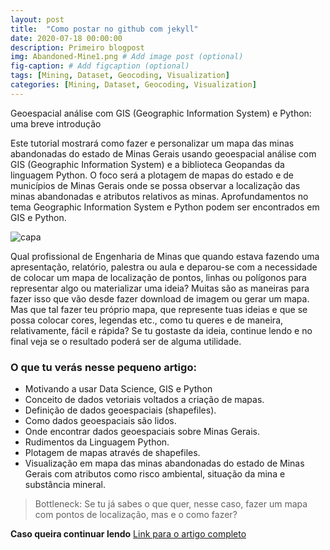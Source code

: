 ```yaml
---
layout: post
title:  "Como postar no github com jekyll"
date: 2020-07-18 00:00:00
description: Primeiro blogpost
img: Abandoned-Mine1.png # Add image post (optional)
fig-caption: # Add figcaption (optional)
tags: [Mining, Dataset, Geocoding, Visualization]
categories: [Mining, Dataset, Geocoding, Visualization]
---
```


Geoespacial análise com GIS (Geographic Information System) e Python: uma breve introdução

Este tutorial mostrará como fazer e personalizar um mapa das minas abandonadas do estado de Minas Gerais usando geoespacial análise com GIS (Geographic Information System) e a biblioteca Geopandas da linguagem Python. O foco será a plotagem de mapas do estado e de municípios de Minas Gerais onde se possa observar a localização das minas abandonadas e atributos relativos as minas. Aprofundamentos no tema Geographic Information System e Python podem ser encontrados em GIS e Python.


![capa]({{site.baseurl}}/assets/img/capa.png)

Qual profissional de Engenharia de Minas que quando estava fazendo uma apresentação, relatório, palestra ou aula e deparou-se com a necessidade de colocar um mapa de localização de pontos, linhas ou polígonos para representar algo ou materializar uma ideia? Muitas são as maneiras para fazer isso que vão desde fazer download de imagem ou gerar um mapa. Mas que tal fazer teu próprio mapa, que represente tuas ideias e que se possa colocar cores, legendas etc., como tu queres e de maneira, relativamente, fácil e rápida? Se tu gostaste da ideia, continue lendo e no final veja se o resultado poderá ser de alguma utilidade.

### O que tu verás nesse pequeno artigo:

* Motivando a usar Data Science, GIS e Python
* Conceito de dados vetoriais voltados a criação de mapas.
* Definição de dados geoespaciais (shapefiles).
* Como dados geoespaciais são lidos.
* Onde encontrar dados geoespaciais sobre Minas Gerais.
* Rudimentos da Linguagem Python.
* Plotagem de mapas através de shapefiles.
* Visualização em mapa das minas abandonadas do estado de Minas Gerais com atributos como risco ambiental, situação da mina e substância mineral.

>Bottleneck: Se tu já sabes o que quer, nesse caso, fazer um mapa com pontos de localização, mas e o como fazer?


**Caso queira continuar lendo** [Link para o artigo completo](https://www.linkedin.com/pulse/geoespacial-an%25C3%25A1lise-com-gis-geographic-information-e-nunes-concei%25C3%25A7%25C3%25A3o/)



